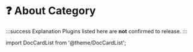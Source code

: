 # ❓ About Category

:::success Explanation
Plugins listed here are **not** confirmed to release.
:::

import DocCardList from '@theme/DocCardList';

<DocCardList />